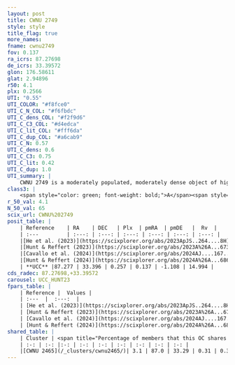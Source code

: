 ```yaml
---
layout: post
title: CWNU 2749
style: style
title_flag: true
more_names: 
fname: cwnu2749
fov: 0.137
ra_icrs: 87.27698
de_icrs: 33.39572
glon: 176.58611
glat: 2.94896
r50: 4.1
plx: 0.2566
UTI: "0.55"
UTI_COLOR: "#f8fce0"
UTI_C_N_COL: "#f6fbdc"
UTI_C_dens_COL: "#f2f9d6"
UTI_C_C3_COL: "#d4edca"
UTI_C_lit_COL: "#fff6da"
UTI_C_dup_COL: "#a6cab9"
UTI_C_N: 0.57
UTI_C_dens: 0.6
UTI_C_C3: 0.75
UTI_C_lit: 0.42
UTI_C_dup: 1.0
UTI_summary: |
    CWNU 2749 is a moderately populated, moderately dense object of high C3 quality. It was recently reported in the literature.<br><br>This object shares a very small percentage of members with at least one entry reported in the same catalogue.
class3: |
    <span style="color: green; font-weight: bold;">A</span><span style="color: #FFC300; font-weight: bold;">B</span>
r_50_val: 4.1
N_50_val: 65
scix_url: CWNU%202749
posit_table: |
    | Reference    | RA    | DEC   | Plx  | pmRA  | pmDE   |  Rv  |
    | :---         | :---: | :---: | :---: | :---: | :---: | :---: |
    |[He et al. (2023)](https://scixplorer.org/abs/2023ApJS..264....8H) | 87.305 | 33.389 | 0.283 | 0.134 | -1.09 | 21.23 |
    |[Hunt & Reffert (2023)](https://scixplorer.org/abs/2023A%26A...673A.114H) | 87.316 | 33.406 | 0.254 | 0.14 | -1.107 | 22.857 |
    |[Cavallo et al. (2024)](https://scixplorer.org/abs/2024AJ....167...12C) | 87.253 | 33.374 | 0.255 | -- | -- | -- |
    |[Hunt & Reffert (2024)](https://scixplorer.org/abs/2024A%26A...686A..42H) | 87.316 | 33.406 | 0.254 | 0.14 | -1.107 | 22.857 |
    | **UCC** |87.277 | 33.396 | 0.257 | 0.137 | -1.108 | 14.994 | 
cds_radec: 87.27698,+33.39572
carousel: UCC_HUNT23
fpars_table: |
    | Reference |  Values |
    | :---  |  :---:  |
    | [He et al. (2023)](https://scixplorer.org/abs/2023ApJS..264....8H) | `A0=1.45, m-M=13.05, logAge=8.55` |
    | [Hunt & Reffert (2023)](https://scixplorer.org/abs/2023A%26A...673A.114H) | `AV50=1.151, diffAV50=1.806, MOD50=12.811, logAge50=8.346` |
    | [Cavallo et al. (2024)](https://scixplorer.org/abs/2024AJ....167...12C) | `AV50=0.74, dMod50=12.7, logAge50=8.45, [Fe/H]50=0.19` |
    | [Hunt & Reffert (2024)](https://scixplorer.org/abs/2024A%26A...686A..42H) | `MassJ=258.207` |
shared_table: |
    | Cluster | <span title="Percentage of members that this OC shares with the ones listed">%</span>   | RA   | DEC   | Plx   | pmRA  | pmDE  | Rv | UTI |
    | :-: | :-: |:-: | :-: | :-: | :-: | :-: | :-: | :-: |
    |[CWNU 2465](/_clusters/cwnu2465/)| 3.1 | 87.0 | 33.29 | 0.31 | 0.39 | -1.24 | 5.52 |0.04 |
---
```


